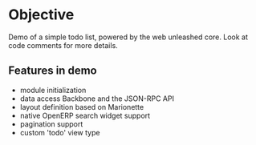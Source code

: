 # Objective

Demo of a simple todo list, powered by the web unleashed core.
Look at code comments for more details.

## Features in demo

- module initialization
- data access Backbone and the JSON-RPC API
- layout definition based on Marionette
- native OpenERP search widget support
- pagination support
- custom 'todo' view type